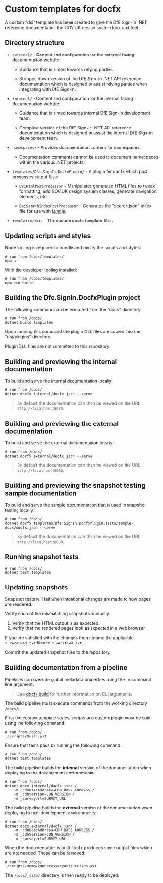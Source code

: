 # Custom templates for docfx

A custom "dsi" template has been created to give the DfE Sign-in .NET reference documentation the GOV.UK design system look and feel.

## Directory structure

- `external/` - Content and configuration for the external facing documentation website:

  * Guidance that is aimed towards relying parties.

  * Stripped down version of the DfE Sign-in .NET API reference documentation which is designed to assist relying parties when integrating with DfE Sign-in.

- `internal/` - Content and configuration for the internal facing documentation website:

  * Guidance that is aimed towards internal DfE Sign-in development team.

  * Complete version of the DfE Sign-in .NET API reference documentation which is designed to assist the internal DfE Sign-in development team.

- `namespaces/` - Provides documentation content for namespaces.

  * Documentation comments cannot be used to document namespaces within the various .NET projects.

- `templates/Dfe.SignIn.DocfxPlugin/` - A plugin for docfx which post processes output files:

  * `DsiHtmlPostProcessor` - Manipulates generated HTML files to tweak formatting, add GOV.UK design system classes, generate navigation elements, etc.

  * `DsiSearchIndexPostProcessor` - Generates the "search.json" index file for use with [Lunr.js](https://lunrjs.com/).

- `templates/dsi/` - The custom docfx template files.

## Updating scripts and styles

Node tooling is required to bundle and minify the scripts and styles:

```pwsh
# run from /docs/templates/
npm i
```

With the developer tooling installed:

```pwsh
# run from /docs/templates/
npm run build
```

## Building the Dfe.SignIn.DocfxPlugin project

The following command can be executed from the "docs" directory:

```pwsh
# run from /docs/
dotnet build templates
```

Upon running this command the plugin DLL files are copied into the "dsi/plugins" directory.

Plugin DLL files are not committed to this repository.

## Building and previewing the internal documentation

To build and serve the internal documentation locally:

```pwsh
# run from /docs/
dotnet docfx internal/docfx.json --serve
```

> By default the documentation can then be viewed on the URL `http://localhost:8080`.

## Building and previewing the external documentation

To build and serve the external documentation locally:

```pwsh
# run from /docs/
dotnet docfx external/docfx.json --serve
```

> By default the documentation can then be viewed on the URL `http://localhost:8080`.

## Building and previewing the snapshot testing sample documentation

To build and serve the sample documentation that is used in snapshot testing locally:

```pwsh
# run from /docs/
dotnet docfx templates/Dfe.SignIn.DocfxPlugin.Tests/sample-docs/docfx.json --serve
```

> By default the documentation can then be viewed on the URL `http://localhost:8080`.

## Running snapshot tests

```pwsh
# run from /docs/
dotnet test templates
```

## Updating snapshots

Snapshot tests will fail when intentional changes are made to how pages are rendered.

Verify each of the mismatching snapshots manually:
1. Verify that the HTML output is as expected.
2. Verify that the rendered pages look as expected in a web browser.

If you are satisfied with the changes then rename the applicable `*.received.txt` files to `*.verified.txt`.

Commit the updated snapshot files to the repository.

## Building documentation from a pipeline

Pipelines can override global metadata properties using the `-m` command line argument.

> See [docfx build](https://dotnet.github.io/docfx/reference/docfx-cli-reference/docfx-build.html) for further information on CLI arguments.

The build pipeline must execute commands from the working directory `/docs/`.

First the custom template styles, scripts and custom plugin must be built using the following command:

```pwsh
# run from /docs/
./scripts/Build.ps1
```

Ensure that tests pass by running the following command:

```pwsh
# run from /docs/
dotnet test templates
```

The build pipeline builds the **internal** version of the documentation when deploying to the development environments:

```pwsh
# run from /docs/
dotnet docx internal/docfx.json /
    -m _cdnBaseAddress=CDN_BASE_ADDRESS /
    -m _cdnVersion=CDN_VERSION /
    -m _surveyUrl=SURVEY_URL
```

The build pipeline builds the **external** version of the documentation when deploying to non-development environments:

```pwsh
# run from /docs/
dotnet docx external/docfx.json /
    -m _cdnBaseAddress=CDN_BASE_ADDRESS /
    -m _cdnVersion=CDN_VERSION /
    -m _surveyUrl=SURVEY_URL
```

When the documentation is built docfx produces some output files which are not needed. These can be removed:

```pwsh
# run from /docs/
./scripts/RemoveUnnecessaryOutputFiles.ps1
```

The `/docs/_site/` directory is then ready to be deployed.
